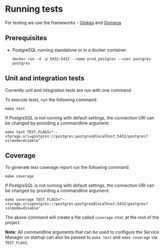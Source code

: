 # Running tests

For testing we use the frameworks - [Ginkgo](https://onsi.github.io/ginkgo/) and [Gomega](https://onsi.github.io/gomega/)

## Prerequisites

* PostgreSQL running standalone or in a docker container
    ```console
    docker run -d -p 5432:5432 --name prod_postgres --user postgres postgres
    ```

## Unit and integration tests

Currently unit and integration tests are run with one command.

To execute tests, run the following command:

```console
make test
```

If PostgreSQL is not running with default settings, the connection URI can be changed by providing a commandline argument:

```console
make test TEST_FLAGS="--storage.uri=postgres://postgres:postgres@localhost:5432/postgres?sslmode=disable"
```

## Coverage

To generate test coverage report run the following command:

```console
make coverage
```

If PostgreSQL is not running with default settings, the connection URI can be changed by providing a commandline argument:

```console
make coverage TEST_FLAGS="--storage.uri=postgres://postgres:postgres@localhost:5432/postgres?sslmode=disable"
```

The above command will create a file called `coverage.html` at the root of the project.

**Note**: All commandline arguments that can be used to configure the Service Manager on startup can also be passed to `make test` and `make coverage` via `TEST_FLAGS`.